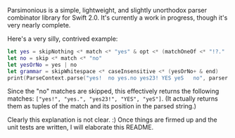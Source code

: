 Parsimonious is a simple, lightweight, and slightly unorthodox parser combinator library for Swift 2.0. It's currently a work in progress, though it's very nearly complete.

Here's a very silly, contrived example:

```swift
let yes = skipNothing <* match <* "yes" & opt <* (matchOneOf <* "!?." | regex <* "\\d")+ *> concat
let no = skip <* match <* "no"
let yesOrNo = yes | no
let grammar = skipWhitespace <* caseInsensitive <* (yesOrNo+ & end)
print(ParseContext.parse("yes!  no yes.no yes23! YES yeS   no", parser: grammar))
```

Since the "no" matches are skipped, this effectively returns the following matches: `["yes!", "yes.", "yes23!", "YES", "yeS"]`. (It actually returns them as tuples of the match and its position in the parsed string.)

Clearly this explanation is not clear. :) Once things are firmed up and the unit tests are written, I will elaborate this README.
